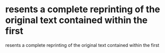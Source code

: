 # resents a complete reprinting of the original text contained within the first

resents a complete reprinting of the original text contained within the first